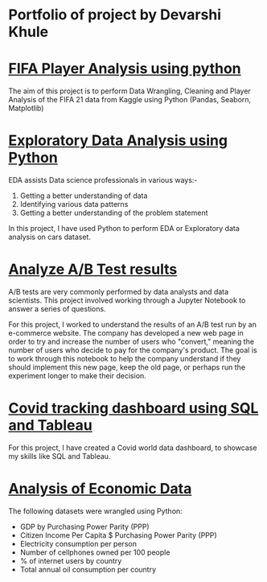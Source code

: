 # Portfolio of project by Devarshi Khule
# [FIFA Player Analysis using python](https://github.com/dskhule97/FIFA-player-data-analysis)
The aim of this project is to perform Data Wrangling, Cleaning and Player Analysis of the FIFA 21 data from Kaggle using Python (Pandas, Seaborn, Matplotlib) 

# [Exploratory Data Analysis using Python](https://github.com/dskhule97/Exploratory-Data-Analysis-EDA-using-Python)
EDA assists Data science professionals in various ways:-

1. Getting a better understanding of data
2. Identifying various data patterns
3. Getting a better understanding of the problem statement

In this project, I have used Python to perform EDA or Exploratory data analysis on cars dataset.

# [Analyze A/B Test results](https://github.com/dskhule97/AB-testing-using-probability-and-regression)
A/B tests are very commonly performed by data analysts and data scientists. This project involved working through a Jupyter Notebook to answer a series of questions.

For this project, I worked to understand the results of an A/B test run by an e-commerce website. The company has developed a new web page in order to try and increase the number of users who "convert," meaning the number of users who decide to pay for the company's product. The goal is to work through this notebook to help the company understand if they should implement this new page, keep the old page, or perhaps run the experiment longer to make their decision.

# [Covid tracking dashboard using SQL and Tableau](https://github.com/dskhule97/Covid-tracking-dashboard-using-SQL-and-Tableau)
For this project, I have created a Covid world data dashboard, to showcase my skills like SQL and Tableau.

# [Analysis of Economic Data](https://github.com/dskhule97/World-economic-data-analysis)
The following datasets were wrangled using Python:

- GDP by Purchasing Power Parity (PPP)
- Citizen Income Per Capita $ Purchasing Power Parity (PPP)
- Electricity consumption per person
- Number of cellphones owned per 100 people
- % of internet users by country
- Total annual oil consumption per country
